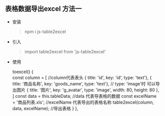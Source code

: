## 表格数据导出excel 方法一


* 安装  
  > npm i js-table2excel
* 引入  
  > import table2excel from 'js-table2excel' 
* 使用
  >
	toexcel() {		
			const column = [ //column代表表头
				{ title: 'id', key: 'id', type: 'text'},
				{ title: '商品名称', key: 'goods_name', type: 'text'},
        // type: 'image'时 可以导出图片
				{
					title: '图片',
					key: 'g_avatar',
					type: 'image',
					width: 80,
					height: 80
				},
			]
			const data = this.tableData; //data 代表导表格的数据
			const excelName = '商品列表.xls'; //excelName 代表导出的表格名称
			table2excel(column, data, excelName); //导出表格
			}
		},
